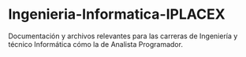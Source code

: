 # Ingenieria-Informatica-IPLACEX
Documentación y archivos relevantes para las carreras de Ingeniería y técnico Informática cómo la de Analista Programador.
